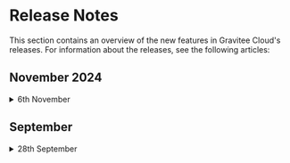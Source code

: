 # Release Notes

This section contains an overview of the new features in Gravitee Cloud's releases. For information about the releases, see the following articles:&#x20;

## November 2024

<details>

<summary>6th November</summary>

## Cloud Hosted Gateways

We’re thrilled to introduce **Cloud Hosted Gateways** for Gravitee Cloud API Management! With Cloud Hosted Gateways, Gravitee takes care of the setup and maintenance for your gateway environments, allowing you to focus on managing your APIs effortlessly.

**Key benefits include:**

* **Automatic Configuration & Scaling**: Gravitee automatically configures and scales gateways in high availability setups, delivering the compute power and resources needed based on your subscription tier.
* **Managed Upgrades**: Gravitee provides automatic patch upgrades, with self-serve feature upgrades available for enhanced control.
* **Dedicated Environments**: Each Cloud hosted gateway is dedicated to an API Management environment of your choice (e.g., Production, Test, Development), ensuring isolation and security across environments.

Deploying a Cloud Hosted Gateway takes just a few minutes. Simply navigate to your Gravitee Cloud Dashboard, select your environment to deploy Cloud hosted gateways for, and Gravitee will handle the rest!

[Read more about deploying Cloud Hosted Gateways here](../guides/cloud-hosted-gateways.md)

</details>

## September&#x20;

<details>

<summary>28th September</summary>

## Hybrid Gateways

You can now, in a simple self-serve, manned deploy self-hosted hybrid gateways to your Gravitee Cloud API Management environments.\
\
Configuration will be synced securely from Cloud Gate components, and transactional analytics data will be sent from the gateway to your dedicated analytics index. So it can be viewed in detail in the API Management Control Plane Dashboard.\
\
Read more about the feature [here](../guides/hybrid.md).

</details>

